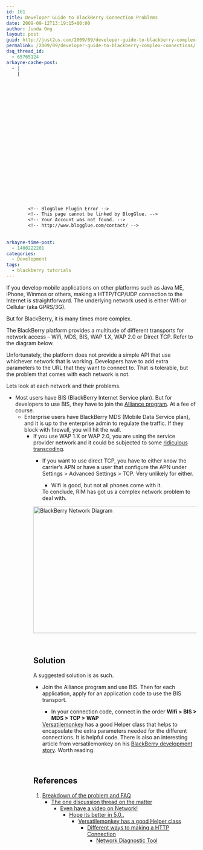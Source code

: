 ```yaml
---
id: 161
title: Developer Guide to BlackBerry Connection Problems
date: 2009-09-12T13:19:15+00:00
author: Junda Ong
layout: post
guid: http://just2us.com/2009/09/developer-guide-to-blackberry-complex-connections/
permalink: /2009/09/developer-guide-to-blackberry-complex-connections/
dsq_thread_id:
  - 65765124
arkayne-cache-post:
  - |
    |
        
        
        
        
        
        
        
        
        
        
        
        
        
        
        
        
        
        
        
        
        
        
        
        <!-- BlogGlue Plugin Error -->
        <!-- This page cannot be linked by BlogGlue. -->
        <!-- Your Account was not found. -->
        <!-- http://www.blogglue.com/contact/ -->
        
        
arkayne-time-post:
  - 1400222201
categories:
  - Development
tags:
  - blackberry tutorials
---
```

If you develop mobile applications on other platforms such as Java ME, iPhone, Winmos or others, making a HTTP/TCP/UDP connection to the Internet is straightforward. The underlying network used is either Wifi or Cellular (aka GPRS/3G).

But for BlackBerry, it is many times more complex.

The BlackBerry platform provides a multitude of different transports for network access &#8211; Wifi, MDS, BIS, WAP 1.X, WAP 2.0 or Direct TCP. Refer to the diagram below.

Unfortunately, the platform does not provide a simple API that use whichever network that is working. Developers have to add extra parameters to the URL that they want to connect to. That is tolerable, but the problem that comes with each network is not. 

Lets look at each network and their problems.

  * Most users have BIS (BlackBerry Internet Service plan). But for developers to use BIS, they have to join the <a href="http://na.blackberry.com/eng/partners/software.jsp" onclick="__gaTracker('send', 'event', 'outbound-article', 'http://na.blackberry.com/eng/partners/software.jsp', 'Alliance program');">Alliance program</a>. At a fee of course. 
      * Enterprise users have BlackBerry MDS (Mobile Data Service plan), and it is up to the enterprise admin to regulate the traffic. If they block with firewall, you will hit the wall. 
          * If you use WAP 1.X or WAP 2.0, you are using the service provider network and it could be subjected to some <a href="http://supportforums.blackberry.com/rim/board/message?board.id=java_dev&message.id=18343" onclick="__gaTracker('send', 'event', 'outbound-article', 'http://supportforums.blackberry.com/rim/board/message?board.id=java_dev&message.id=18343', 'ridiculous transcoding');">ridiculous transcoding</a>. 
              * If you want to use direct TCP, you have to either know the carrier&#8217;s APN or have a user that configure the APN under Settings > Advanced Settings > TCP. Very unlikely for either. 
                  * Wifi is good, but not all phones come with it.</ul> 
                To conclude, RIM has got us a complex network problem to deal with.
                
                <a href="http://blog.just2us.com/wp-content/uploads/2009/09/BlackBerry-Network-Diagram.png" onclick="__gaTracker('send', 'event', 'outbound-article', 'http://blog.just2us.com/wp-content/uploads/2009/09/BlackBerry-Network-Diagram.png', '');"><img style="border-top-width: 0px; border-left-width: 0px; border-bottom-width: 0px; border-right-width: 0px" height="335" alt="BlackBerry Network Diagram" src="http://blog.just2us.com/wp-content/uploads/2009/09/BlackBerry-Network-Diagram_thumb.png" width="644" border="0" /></a>
                
                &nbsp;
                
                ## Solution
                
                A suggested solution is as such. 
                
                  * Join the Alliance program and use BIS. Then for each application, apply for an application code to use the BIS transport. 
                      * In your connection code, connect in the order **Wifi > BIS > MDS > TCP > WAP**</ul> 
                    <a href="http://www.versatilemonkey.com/blog/index.php/2009/06/24/networking-helper-class/" onclick="__gaTracker('send', 'event', 'outbound-article', 'http://www.versatilemonkey.com/blog/index.php/2009/06/24/networking-helper-class/', 'Versatilemonkey');">Versatilemonkey</a> has a good Helper class that helps to encapsulate the extra parameters needed for the different connections. It is helpful code. There is also an interesting article from versatilemonkey on his <a href="http://www.versatilemonkey.com/story.html" onclick="__gaTracker('send', 'event', 'outbound-article', 'http://www.versatilemonkey.com/story.html', 'BlackBerry development story');">BlackBerry development story</a>. Worth reading.
                    
                    &nbsp;
                    
                    ## References
                    
                      1. <a href="http://supportforums.blackberry.com/rim/board/message?board.id=java_dev&message.id=29103#M29103" onclick="__gaTracker('send', 'event', 'outbound-article', 'http://supportforums.blackberry.com/rim/board/message?board.id=java_dev&message.id=29103#M29103', 'Breakdown of the problem and FAQ');">Breakdown of the problem and FAQ</a> 
                          * <a href="http://supportforums.blackberry.com/rim/board/message?board.id=java_dev&message.id=29106#M29106" onclick="__gaTracker('send', 'event', 'outbound-article', 'http://supportforums.blackberry.com/rim/board/message?board.id=java_dev&message.id=29106#M29106', 'The one discussion thread on the matter');">The one discussion thread on the matter</a> 
                              * <a href="http://www.blackberry.com/DevMediaLibrary/view.do?name=NetworkingTransports" onclick="__gaTracker('send', 'event', 'outbound-article', 'http://www.blackberry.com/DevMediaLibrary/view.do?name=NetworkingTransports', 'Even have a video on Network!');">Even have a video on Network!</a> 
                                  * <a href="http://www.blackberry.com/developers/docs/5.0.0api/net/rim/device/api/io/transport/package-summary.html" onclick="__gaTracker('send', 'event', 'outbound-article', 'http://www.blackberry.com/developers/docs/5.0.0api/net/rim/device/api/io/transport/package-summary.html', 'Hope its better in 5.0..');">Hope its better in 5.0..</a> 
                                      * <a href="http://www.versatilemonkey.com/blog/index.php/2009/06/24/networking-helper-class/" onclick="__gaTracker('send', 'event', 'outbound-article', 'http://www.versatilemonkey.com/blog/index.php/2009/06/24/networking-helper-class/', 'Versatilemonkey has a good Helper class');">Versatilemonkey has a good Helper class</a> 
                                          * <a href="http://www.blackberry.com/knowledgecenterpublic/livelink.exe/fetch/2000/348583/800451/800563/What_Is_-_Different_ways_to_make_an_HTTP_or_socket_connection.html?nodeid=826935&vernum=0" onclick="__gaTracker('send', 'event', 'outbound-article', 'http://www.blackberry.com/knowledgecenterpublic/livelink.exe/fetch/2000/348583/800451/800563/What_Is_-_Different_ways_to_make_an_HTTP_or_socket_connection.html?nodeid=826935&vernum=0', 'Different ways to making a HTTP Connection');">Different ways to making a HTTP Connection</a> 
                                              * <a href="http://mobilephonedevelopment.com/archives/883" onclick="__gaTracker('send', 'event', 'outbound-article', 'http://mobilephonedevelopment.com/archives/883', 'Network Diagnostic Tool');">Network Diagnostic Tool</a></ol> 
                                            <div style="font-size:0px;height:0px;line-height:0px;margin:0;padding:0;clear:both">
                                            </div>